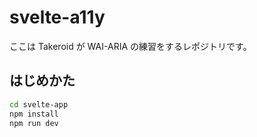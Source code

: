 # svelte-a11y

ここは Takeroid が WAI-ARIA の練習をするレポジトリです。

## はじめかた

```bash
cd svelte-app
npm install
npm run dev
```
